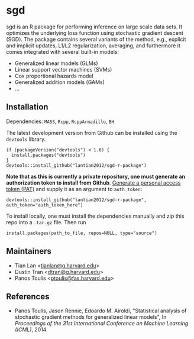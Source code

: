 # sgd

sgd is an R package for performing inference on large scale data sets. It
optimizes the underlying loss function using stochastic gradient descent (SGD).
The package contains several variants of the method, e.g., explicit and implicit
updates, L1/L2 regularization, averaging, and furthermore it comes integrated
with several built-in models:

* Generalized linear models (GLMs)
* Linear support vector machines (SVMs)
* Cox proportional hazards model
* Generalized addition models (GAMs)
* ...

## Installation
Dependencies: `MASS`, `Rcpp`, `RcppArmadillo`, `BH`

The latest development version from Github can be installed using the `devtools`
library.
```{R}
if (packageVersion("devtools") < 1.6) {
  install.packages("devtools")
}
devtools::install_github("lantian2012/sgd-r-package")
```
**Note that as this is currently a private repository, one must generate an
authorization token to install from Github**. [Generate a personal access token
(PAT)](https://github.com/settings/applications) and supply it as an argument to
`auth_token`:
```{R}
devtools::install_github("lantian2012/sgd-r-package", auth_token="auth_token_here")
```

To install locally, one must install the dependencies manually and zip this repo
into a `.tar.gz` file. Then run
```{R}
install.packages(path_to_file, repos=NULL, type="source")
```

## Maintainers
* Tian Lan \<tianlan@g.harvard.edu\>
* Dustin Tran \<dtran@g.harvard.edu\>
* Panos Toulis \<ptoulis@fas.harvard.edu\>

## References
* Panos Toulis, Jason Rennie, Edoardo M. Airoldi, "Statistical analysis of
  stochastic gradient methods for generalized linear models", In _Proceedings of
  the 31st International Conference on Machine Learning (ICML)_, 2014.
